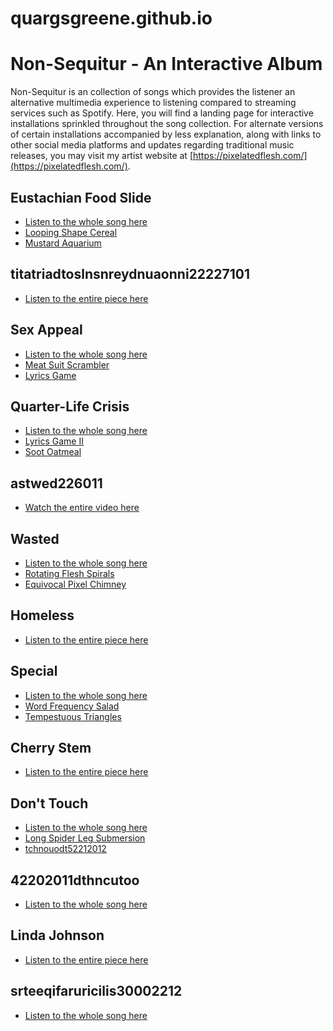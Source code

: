 # quargsgreene.github.io

Non-Sequitur - An Interactive Album
===================================

Non-Sequitur is an collection of songs which provides the listener an alternative multimedia experience to listening compared to streaming services such as Spotify. Here, you will find a landing page for interactive installations sprinkled throughout the song collection. For alternate versions of certain installations accompanied by less explanation, along with links to other social media platforms and updates regarding traditional music releases, you may visit my artist website at [https://pixelatedflesh.com/](https://pixelatedflesh.com/).

Eustachian Food Slide 
---------------------
* [Listen to the whole song here](https://www.dropbox.com/s/5btburvpop4sp0n/Eustachian%20Food%20Slide%202%2048k%2010192022.mp3?dl=0)
* [Looping Shape Cereal](https://quargsgreene.github.io/Looping-Shape-Cereal/)
* [Mustard Aquarium](https://quargsgreene.github.io/Mustard-Aquarium/)

titatriadtoslnsnreydnuaonni22227101
------------------------------------
* [Listen to the entire piece here](https://www.youtube.com/watch?v=MgWBTjZ3WhU)

Sex Appeal
----------
* [Listen to the whole song here](https://www.dropbox.com/s/b0dlzv3la4cv7tb/Sex%20Appeal%20-%20MASTER.mp3?dl=0)
* [Meat Suit Scrambler](https://quargsgreene.github.io/meat-suit-scrambler/dist/index.html)
* [Lyrics Game](https://quargsgreene.github.io/Lyrics-Game/)

Quarter-Life Crisis
-------------------
* [Listen to the whole song here](https://www.dropbox.com/s/5721119i0h3dsx4/Quarter-life%20Crisis%20v2%20reference.mp3?dl=0)
* [Lyrics Game II](https://quargsgreene.github.io/Lyrics-Game-II/)
* [Soot Oatmeal](https://quargsgreene.github.io/Soot-Oatmeal/)

astwed226011
------------
* [Watch the entire video here](https://www.dropbox.com/s/ywsk6ulpaceshoe/FBE93560-832F-4D07-A526-7332AB9AC0CF.MOV?dl=0)

Wasted
------
* [Listen to the whole song here](https://www.dropbox.com/s/norm89no5cfhdnn/Wasted%20Mix%2011182022.mp3?dl=0)
* [Rotating Flesh Spirals](https://quargsgreene.github.io/rotating-flesh-spirals/)
* [Equivocal Pixel Chimney](https://quargsgreene.github.io/equivocal-pixel-chimney/dist/index.html)

Homeless
--------
* [Listen to the entire piece here](https://www.dropbox.com/s/ztpmuyrl7o2eypm/Homeless%20-%20Mya.mp3?dl=0)

Special
-------
* [Listen to the whole song here](https://www.dropbox.com/s/u3tsvszdcj5so5i/Special%2011262022.mp3?dl=0)
* [Word Frequency Salad](https://quargsgreene.github.io/word-frequency-salad/)
* [Tempestuous Triangles](https://quargsgreene.github.io/tempestuous-triangles/)

Cherry Stem
-----------
* [Listen to the entire piece here](https://www.dropbox.com/s/850hjqyc14wbkfp/01022021%20Quargs%20Greene%20Cherry%20Stem%2015%20s%209%20.wav?dl=0)

Don't Touch
-----------
* [Listen to the whole song here](https://www.dropbox.com/s/l8irhx3ns0i6dyn/Don%27t%20Touch%20v2%2011262022.mp3?dl=0)
* [Long Spider Leg Submersion](https://quargsgreene.github.io/long-spider-leg-submersion/)
* [tchnouodt52212012](https://quargsgreene.github.io/tchnouodt52212012/)

42202011dthncutoo
-----------------
* [Listen to the whole song here](https://youtu.be/ENsHo1oKV6E)

Linda Johnson
-------------
* [Listen to the entire piece here](https://www.dropbox.com/s/jff72fusnpbhl58/Linda%20Johnson%20-%207_31_17%2C%205.21%20PM.mp3?dl=0)

srteeqifaruricilis30002212
--------------------------
* [Listen to the whole song here](https://youtu.be/6-FTHxcC1cc)



